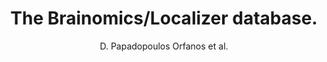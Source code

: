 ---
author: D. Papadopoulos Orfanos et al.
title: The Brainomics/Localizer database.
journal: Neuroimage
year: 2015
type: article
team: yes
---